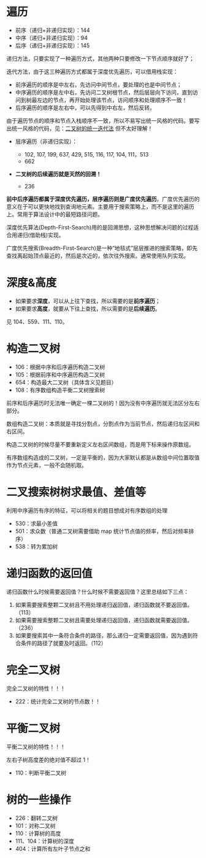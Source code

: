 # 遍历

- 前序（递归+非递归实现）：144
- 中序（递归+非递归实现）：94
- 后序（递归+非递归实现）：145

递归方法，只要实现了一种遍历方式，其他两种只要修改一下节点顺序就好了；

迭代方法，由于这三种遍历方式都属于深度优先遍历，可以借用栈实现：
- 前序遍历的顺序是中左右，先访问中间节点，要处理的也是中间节点；
- 中序遍历的顺序是左中右，先访问二叉树根节点，然后层层向下访问，直到访问到树最左边的节点，再开始处理该节点，访问顺序和处理顺序不一致！
- 后序遍历的顺序是左右中，可以先得到中右左，然后反转。

由于遍历节点的顺序和节点入栈顺序不一致，所以不易写出统一风格的代码。要写出统一风格的代码，见：[二叉树的统一迭代法](https://github.com/youngyangyang04/leetcode-master/blob/master/problems/%E4%BA%8C%E5%8F%89%E6%A0%91%E7%9A%84%E7%BB%9F%E4%B8%80%E8%BF%AD%E4%BB%A3%E6%B3%95.md) 但不太好理解！

- 层序遍历（非递归实现）：
    - 102, 107, 199, 637, 429, 515, 116, 117, 104, 111，513
    - 662

- **二叉树的后续遍历就是天然的回溯！**
    - 236

**前中后序遍历都属于深度优先遍历，层序遍历则是广度优先遍历**。广度优先遍历的意义在于可以更快地找到查询地元素。主要用于搜索策略上，而不是这里的遍历上。常用于算法设计中的最短路径问题。

深度优先算法(Depth-First-Search)用的是回溯思想，这种思想解决问题的过程适合用递归(借助栈)实现。

广度优先搜索(Breadth-First-Search)是一种“地毯式”层层推进的搜索策略，即先查找离起始顶点最近的，然后是次近的，依次往外搜索。通常使用队列实现。

# 深度&高度

- 如果要求**深度**，可以从上往下查找，所以需要的是**前序遍历**；
- 如果要求**高度**，就要从下往上查找，所以需要的是**后续遍历**。

见 104、559、111、110。

# 构造二叉树

- 106：根据中序和后序遍历构造二叉树
- 105：根据前序和中序遍历构造二叉树
- 654：构造最大二叉树（具体含义见题目）
- 108：有序数组构造平衡二叉树搜索树

前序和后序遍历时无法唯一确定一棵二叉树的！因为没有中序遍历就无法区分左右部分。

数组构造二叉树：本质就是寻找分割点，分割点作为当前节点，然后递归左区间和右区间。

构造二叉树的时候尽量不要重新定义左右区间数组，而是用下标来操作原数组。

有序数组构造成的二叉树，一定是平衡的，因为大家默认都是从数组中间位置取值作为节点元素，一般不会随机取。

# 二叉搜索树树求最值、差值等

利用中序遍历有序的特征，可以将相关的题目想成对有序数组的处理

- 530：求最小差值
- 501：求众数（普通二叉树需要借助 map 统计节点值的频率，然后对频率排序）
- 538：转为累加树

# 递归函数的返回值

递归函数什么时候需要返回值？什么时候不需要返回值？这里总结如下三点：

1. 如果需要搜索整颗二叉树且不用处理递归返回值，递归函数就不要返回值。（113）
2. 如果需要搜索整颗二叉树且需要处理递归返回值，递归函数就需要返回值。（236）
3. 如果要搜索其中一条符合条件的路径，那么递归一定需要返回值，因为遇到符合条件的路径了就要及时返回。（112）

# 完全二叉树

完全二叉树的特性！！！

- 222：统计完全二叉树的节点数！！

# 平衡二叉树

平衡二叉树的特性！！！

左右子树高度差的绝对值不超过 1！

- 110：判断平衡二叉树

# 树的一些操作

- 226：翻转二叉树
- 101：对称二叉树
- 110：计算树的高度
- 111、104：计算树的深度
- 404：计算所有左叶子节点之和